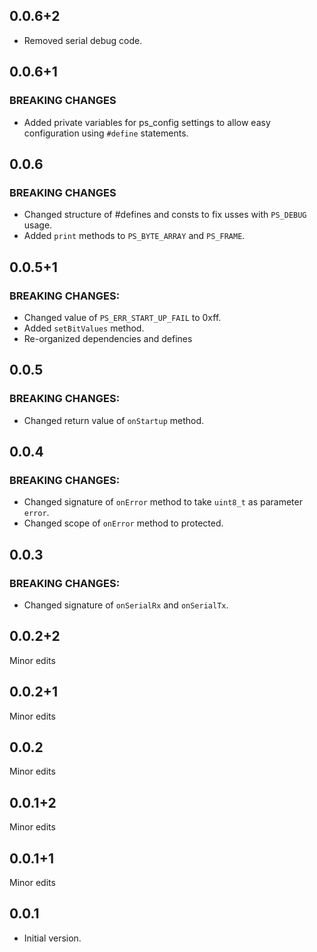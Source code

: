 <!-- PacketSerial -->

## 0.0.6+2

* Removed serial debug code.
## 0.0.6+1

### BREAKING CHANGES
* Added private variables for ps_config settings to allow easy configuration using `#define` statements.

## 0.0.6

### BREAKING CHANGES
* Changed structure of #defines and consts to fix usses with `PS_DEBUG` usage.
* Added `print` methods to `PS_BYTE_ARRAY` and `PS_FRAME`.

## 0.0.5+1

### BREAKING CHANGES:
* Changed value of `PS_ERR_START_UP_FAIL` to 0xff.
* Added `setBitValues` method.
* Re-organized dependencies and defines

## 0.0.5

### BREAKING CHANGES:
* Changed return value of `onStartup` method.

## 0.0.4

### BREAKING CHANGES:
* Changed signature of `onError` method to take `uint8_t` as parameter `error`.
* Changed scope of `onError` method to protected.

## 0.0.3

### BREAKING CHANGES:
* Changed signature of `onSerialRx` and `onSerialTx`.

## 0.0.2+2

Minor edits

## 0.0.2+1

Minor edits

## 0.0.2

Minor edits

## 0.0.1+2

Minor edits

## 0.0.1+1

Minor edits

## 0.0.1

* Initial version.